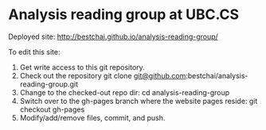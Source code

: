 Analysis reading group at UBC.CS
======================

Deployed site: http://bestchai.github.io/analysis-reading-group/

To edit this site:
  1. Get write access to this git repository.
  2. Check out the repository
      git clone git@github.com:bestchai/analysis-reading-group.git
  3. Change to the checked-out repo dir:
      cd analysis-reading-group
  4. Switch over to the gh-pages branch where the website pages reside:
      git checkout gh-pages
  5. Modify/add/remove files, commit, and push.
